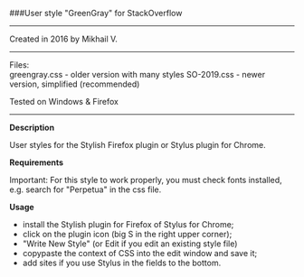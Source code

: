 ###User style "GreenGray" for StackOverflow  

---
Created in 2016 by Mikhail V.   

---
Files: 		
 greengray.css  - older version with many styles 
 SO-2019.css  - newer version, simplified (recommended)

Tested on Windows & Firefox  

---
  
  
**Description**   

User styles for the Stylish Firefox plugin or Stylus plugin for Chrome.  
  
**Requirements**  

Important:  For this style to work properly, you must check fonts installed, e.g. search for  "Perpetua" in the css file. 

**Usage**  
- install the Stylish plugin for Firefox of Stylus for Chrome;
- click on the plugin icon (big S in the right upper corner);
- "Write New Style" (or Edit if you edit an existing style file)
- copypaste the context of CSS into the edit window and save it;
- add sites if you use Stylus in the fields to the bottom. 
